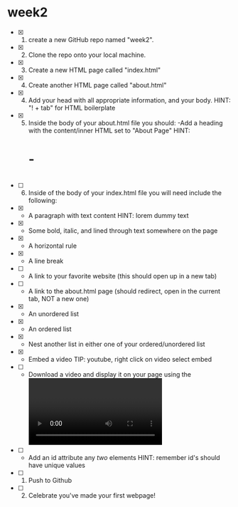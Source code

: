# week2
 - [x] 1) create a new GitHub repo named "week2".
 - [x] 2) Clone the repo onto your local machine.
 - [x] 3) Create a new HTML page called "index.html"
 - [x] 4) Create another HTML page called "about.html"
 - [x] 4) Add your head with all appropriate information, and your body. HINT: "! + tab" for HTML boilerplate
 - [x] 5) Inside the body of your about.html file you should: 
  -Add a heading with the content/inner HTML set to "About Page" HINT: <h1> - <h6>
 - [ ] 6) Inside of the body of your index.html file you will need include the following:
 - [x] - A paragraph with text content HINT: lorem dummy text
 - [x] - Some bold, italic, and lined through text somewhere on the page
 - [x] - A horizontal rule
 - [x] - A line break
 - [ ] - A link to your favorite website (this should open up in a new tab)
 - [ ] - A link to the about.html page (should redirect, open in the current tab, NOT a new one)
 - [x] - An unordered list
 - [x] - An ordered list
 - [x] - Nest another list in either one of your ordered/unordered list
 - [x] - Embed a video TIP: youtube, right click on video select embed
 - [ ] - Download a video and display it on your page using the <video> tag TIP: https://www.pexels.com/videos/
 - [ ] - Add an id attribute any *two* elements HINT: remember id's should have unique values 
 - [ ] 1) Push to Github
 - [ ] 2) Celebrate you've made your first webpage!

